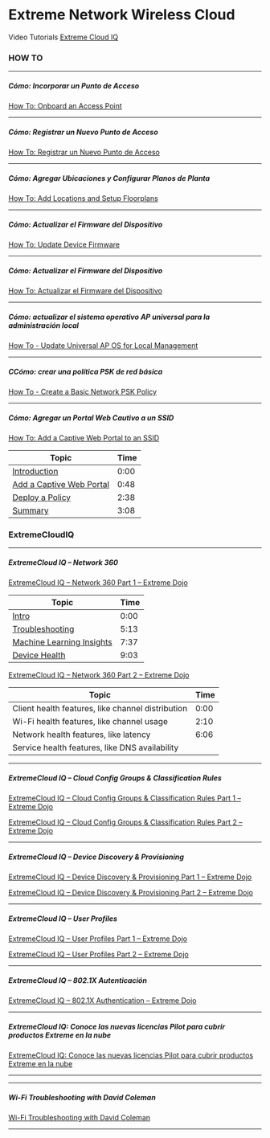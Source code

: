 # Extreme Network Wireless Cloud

Video Tutorials [Extreme Cloud IQ](https://www.youtube.com/@ExtremeNetworks/search?query=ExtremeCloud%20IQ)


### HOW TO
---
##### Cómo: Incorporar un Punto de Acceso
[How To: Onboard an Access Point](https://www.youtube.com/watch?v=DSdSF11Fscw)

---
##### Cómo: Registrar un Nuevo Punto de Acceso
[How To: Registrar un Nuevo Punto de Acceso](https://www.youtube.com/watch?v=3wkRcN2VVd8)

---
##### Cómo: Agregar Ubicaciones y Configurar Planos de Planta
[How To: Add Locations and Setup Floorplans](https://www.youtube.com/watch?v=6MAzLmOW-5Q)

---
##### Cómo: Actualizar el Firmware del Dispositivo
[How To: Update Device Firmware](https://www.youtube.com/watch?v=L0bBYafR3SM)

---
##### Cómo: Actualizar el Firmware del Dispositivo
[How To: Actualizar el Firmware del Dispositivo](https://www.youtube.com/watch?v=CFpgH7SLFxE)

---
##### Cómo: actualizar el sistema operativo AP universal para la administración local
[How To - Update Universal AP OS for Local Management](https://www.youtube.com/watch?v=uVoC-NrOuXc)

---
##### CCómo: crear una política PSK de red básica
[How To - Create a Basic Network PSK Policy](https://www.youtube.com/watch?v=vxgZWY6v25E)

---
##### Cómo: Agregar un Portal Web Cautivo a un SSID
[How To: Add a Captive Web Portal to an SSID](https://www.youtube.com/watch?v=vOcReGv34bY)

| Topic | Time |
| --- | --- |
|[Introduction](https://www.youtube.com/watch?v=vOcReGv34bY&t=0s) | 0:00 |  
|[Add a Captive Web Portal](https://www.youtube.com/watch?v=vOcReGv34bY&t=48s) | 0:48 |  
|[Deploy a Policy](https://www.youtube.com/watch?v=vOcReGv34bY&t=158s) | 2:38 |  
|[Summary](https://www.youtube.com/watch?v=vOcReGv34bY&t=188s) | 3:08 |  



### ExtremeCloudIQ
---
##### ExtremeCloud IQ – Network 360
[ExtremeCloud IQ – Network 360 Part 1 – Extreme Dojo](https://www.youtube.com/watch?v=teqQ-4O8Bc4)

| Topic | Time |
| --- | --- |
|[Intro](https://www.youtube.com/watch?v=teqQ-4O8Bc4&t=0s) | 0:00 |  
|[Troubleshooting](https://www.youtube.com/watch?v=teqQ-4O8Bc4&t=313s) | 5:13 |  
|[Machine Learning Insights](https://www.youtube.com/watch?v=teqQ-4O8Bc4&t=457s) | 7:37 |  
|[Device Health](https://www.youtube.com/watch?v=teqQ-4O8Bc4&t=543s) | 9:03 |  

[ExtremeCloud IQ – Network 360 Part 2 – Extreme Dojo](https://www.youtube.com/watch?v=P-mJR2WQ95w)

| Topic | Time |
| --- | --- |
|Client health features, like channel distribution | 0:00  |  
|Wi-Fi health features, like channel usage         | 2:10  |  
|Network health features, like latency             | 6:06  |  
|Service health features, like DNS availability    |       |  

---
##### ExtremeCloud IQ – Cloud Config Groups & Classification Rules
[ExtremeCloud IQ – Cloud Config Groups & Classification Rules Part 1 – Extreme Dojo](https://www.youtube.com/watch?v=o2-vStscASs)

[ExtremeCloud IQ – Cloud Config Groups & Classification Rules Part 2 – Extreme Dojo](https://www.youtube.com/watch?v=ejr18nhGKos&t=13s)

---
##### ExtremeCloud IQ – Device Discovery & Provisioning
[ExtremeCloud IQ – Device Discovery & Provisioning Part 1 – Extreme Dojo](https://www.youtube.com/watch?v=A_QMGEPj_Oo)

[ExtremeCloud IQ – Device Discovery & Provisioning Part 2 – Extreme Dojo](https://www.youtube.com/watch?v=Z4iACCzHUVc)

---
##### ExtremeCloud IQ – User Profiles
[ExtremeCloud IQ – User Profiles Part 1 – Extreme Dojo](https://www.youtube.com/watch?v=icuEttzkJ30)

[ExtremeCloud IQ – User Profiles Part 2 – Extreme Dojo](https://www.youtube.com/watch?v=-ethMPWDoDQ)

---
##### ExtremeCloud IQ – 802.1X Autenticación
[ExtremeCloud IQ – 802.1X Authentication – Extreme Dojo](https://www.youtube.com/watch?v=CkOvtQJtSLs)

---
##### ExtremeCloud IQ: Conoce las nuevas licencias Pilot para cubrir productos Extreme en la nube
[ExtremeCloud IQ: Conoce las nuevas licencias Pilot para cubrir productos Extreme en la nube](https://www.youtube.com/watch?v=9iTTOXI3bec)

---



---
##### Wi-Fi Troubleshooting with David Coleman
[Wi-Fi Troubleshooting with David Coleman](https://www.youtube.com/watch?v=0uJY6MQFq30)

---












